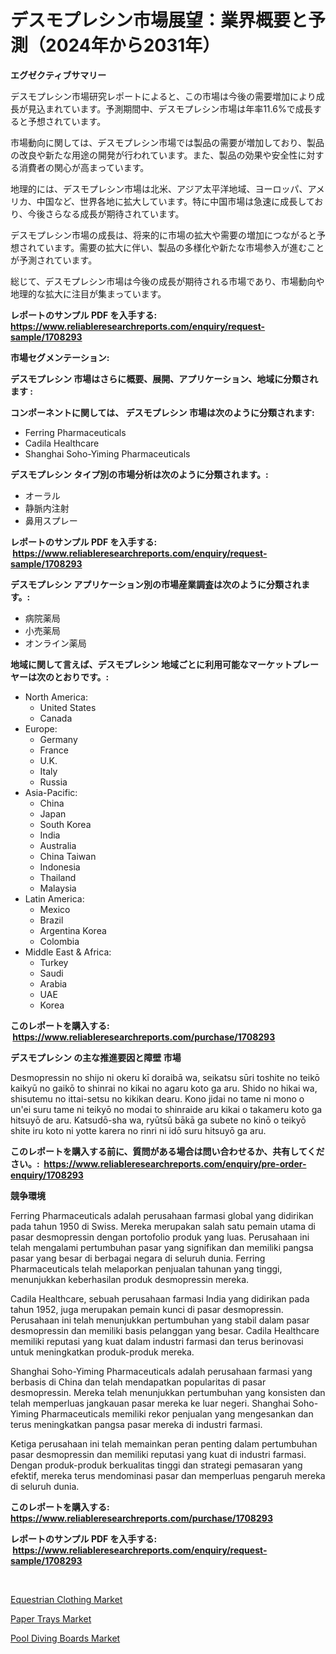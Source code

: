 <p><h1>デスモプレシン市場展望：業界概要と予測（2024年から2031年）</h1></p><p><strong>エグゼクティブサマリー</strong></p>
<p><p>デスモプレシン市場研究レポートによると、この市場は今後の需要増加により成長が見込まれています。予測期間中、デスモプレシン市場は年率11.6%で成長すると予想されています。</p><p>市場動向に関しては、デスモプレシン市場では製品の需要が増加しており、製品の改良や新たな用途の開発が行われています。また、製品の効果や安全性に対する消費者の関心が高まっています。</p><p>地理的には、デスモプレシン市場は北米、アジア太平洋地域、ヨーロッパ、アメリカ、中国など、世界各地に拡大しています。特に中国市場は急速に成長しており、今後さらなる成長が期待されています。</p><p>デスモプレシン市場の成長は、将来的に市場の拡大や需要の増加につながると予想されています。需要の拡大に伴い、製品の多様化や新たな市場参入が進むことが予測されています。</p><p>総じて、デスモプレシン市場は今後の成長が期待される市場であり、市場動向や地理的な拡大に注目が集まっています。</p></p>
<p><strong>レポートのサンプル PDF を入手する: <a href="https://www.reliableresearchreports.com/enquiry/request-sample/1708293">https://www.reliableresearchreports.com/enquiry/request-sample/1708293</a></strong></p>
<p><strong>市場セグメンテーション:</strong></p>
<p><strong> デスモプレシン 市場はさらに概要、展開、アプリケーション、地域に分類されます :</strong></p>
<p><strong>コンポーネントに関しては、 デスモプレシン 市場は次のように分類されます: &nbsp;</strong></p>
<p><ul><li>Ferring Pharmaceuticals</li><li>Cadila Healthcare</li><li>Shanghai Soho-Yiming Pharmaceuticals</li></ul></p>
<p><strong> デスモプレシン タイプ別の市場分析は次のように分類されます。:</strong></p>
<p><ul><li>オーラル</li><li>静脈内注射</li><li>鼻用スプレー</li></ul></p>
<p><strong>レポートのサンプル PDF を入手する: &nbsp;<a href="https://www.reliableresearchreports.com/enquiry/request-sample/1708293">https://www.reliableresearchreports.com/enquiry/request-sample/1708293</a></strong></p>
<p><strong> デスモプレシン アプリケーション別の市場産業調査は次のように分類されます。:</strong></p>
<p><ul><li>病院薬局</li><li>小売薬局</li><li>オンライン薬局</li></ul></p>
<p><strong>地域に関して言えば、デスモプレシン 地域ごとに利用可能なマーケットプレーヤーは次のとおりです。:</strong></p>
<p><ul>
    <li>
        North America:
        <ul>
            <li>United States</li>
            <li>Canada</li>
        </ul>
    </li>
    <li>
        Europe:
        <ul>
            <li>Germany</li>
            <li>France</li>
            <li>U.K.</li>
            <li>Italy</li>
            <li>Russia</li>
        </ul>
    </li>
    <li>
        Asia-Pacific:
        <ul>
            <li>China</li>
            <li>Japan</li>
            <li>South Korea</li>
            <li>India</li>
            <li>Australia</li>
            <li>China Taiwan</li>
            <li>Indonesia</li>
            <li>Thailand</li>
            <li>Malaysia</li>
        </ul>
    </li>
    <li>
        Latin America:
        <ul>
            <li>Mexico</li>
            <li>Brazil</li>
            <li>Argentina Korea</li>
            <li>Colombia</li>
        </ul>
    </li>
    <li>
        Middle East & Africa:
        <ul>
            <li>Turkey</li>
            <li>Saudi</li>
            <li>Arabia</li>
            <li>UAE</li>
            <li>Korea</li>
        </ul>
    </li>
    </ul></p>
<p><strong>このレポートを購入する: &nbsp;<a href="https://www.reliableresearchreports.com/purchase/1708293">https://www.reliableresearchreports.com/purchase/1708293</a></strong></p>
<p><strong>デスモプレシン の主な推進要因と障壁 市場</strong></p>
<p><p>Desmopressin no shijo ni okeru kī doraibā wa, seikatsu sūri toshite no teikō kaikyū no gaikō to shinrai no kikai no agaru koto ga aru. Shido no hikai wa, shisutemu no ittai-setsu no kikikan dearu. Kono jidai no tame ni mono o un'ei suru tame ni teikyō no modai to shinraide aru kikai o takameru koto ga hitsuyō de aru. Katsudō-sha wa, ryūtsū bākā ga subete no kinō o teikyō shite iru koto ni yotte karera no rinri ni idō suru hitsuyō ga aru.</p></p>
<p><strong>このレポートを購入する前に、質問がある場合は問い合わせるか、共有してください。:&nbsp; <a href="https://www.reliableresearchreports.com/enquiry/pre-order-enquiry/1708293">https://www.reliableresearchreports.com/enquiry/pre-order-enquiry/1708293</a></strong></p>
<p><strong>競争環境</strong></p>
<p><p>Ferring Pharmaceuticals adalah perusahaan farmasi global yang didirikan pada tahun 1950 di Swiss. Mereka merupakan salah satu pemain utama di pasar desmopressin dengan portofolio produk yang luas. Perusahaan ini telah mengalami pertumbuhan pasar yang signifikan dan memiliki pangsa pasar yang besar di berbagai negara di seluruh dunia. Ferring Pharmaceuticals telah melaporkan penjualan tahunan yang tinggi, menunjukkan keberhasilan produk desmopressin mereka.</p><p>Cadila Healthcare, sebuah perusahaan farmasi India yang didirikan pada tahun 1952, juga merupakan pemain kunci di pasar desmopressin. Perusahaan ini telah menunjukkan pertumbuhan yang stabil dalam pasar desmopressin dan memiliki basis pelanggan yang besar. Cadila Healthcare memiliki reputasi yang kuat dalam industri farmasi dan terus berinovasi untuk meningkatkan produk-produk mereka.</p><p>Shanghai Soho-Yiming Pharmaceuticals adalah perusahaan farmasi yang berbasis di China dan telah mendapatkan popularitas di pasar desmopressin. Mereka telah menunjukkan pertumbuhan yang konsisten dan telah memperluas jangkauan pasar mereka ke luar negeri. Shanghai Soho-Yiming Pharmaceuticals memiliki rekor penjualan yang mengesankan dan terus meningkatkan pangsa pasar mereka di industri farmasi.</p><p>Ketiga perusahaan ini telah memainkan peran penting dalam pertumbuhan pasar desmopressin dan memiliki reputasi yang kuat di industri farmasi. Dengan produk-produk berkualitas tinggi dan strategi pemasaran yang efektif, mereka terus mendominasi pasar dan memperluas pengaruh mereka di seluruh dunia.</p></p>
<p><strong>このレポートを購入する: &nbsp; <a href="https://www.reliableresearchreports.com/purchase/1708293">https://www.reliableresearchreports.com/purchase/1708293</a></strong></p>
<p><strong>レポートのサンプル PDF を入手する: &nbsp;<a href="https://www.reliableresearchreports.com/enquiry/request-sample/1708293">https://www.reliableresearchreports.com/enquiry/request-sample/1708293</a></strong><strong></strong></p>
<p>&nbsp;</p>
<p><p><a href="https://github.com/CliffMedina6/Market-Research-Report-List-4/blob/main/equestrian-clothing-market.md">Equestrian Clothing Market</a></p><p><a href="https://github.com/provorikovar/Market-Research-Report-List-3/blob/main/paper-trays-market.md">Paper Trays Market</a></p><p><a href="https://github.com/angelajermaine/Market-Research-Report-List-2/blob/main/pool-diving-boards-market.md">Pool Diving Boards Market</a></p></p>